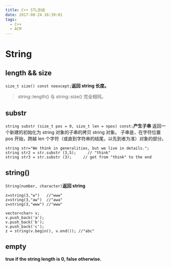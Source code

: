 ```yaml
---
title: C++ STL总结
date: 2017-08-24 16:39:01
tags:
  - C++
  - ACM
---
```


# String
## length && size
`size_t size() const noexcept;`**返回 string 长度。**
>string::length() 与 string::size() 完全相同。

## substr
`string substr (size_t pos = 0, size_t len = npos) const;`**产生子串**
返回一个新建的初始化为 string 对象的子串的拷贝 string 对象。 
子串是，在字符位置 pos 开始，跨越 len 个字符（或直到字符串的结尾，以先到者为准）对象的部分。
```
string str="We think in generalities, but we live in details.";
string str2 = str.substr (3,5);     // "think"
string str3 = str.substr (3);     // get from "think" to the end
```

## string()
`String(number, character)`**返回 string**
```
z=string(3,"w")   //"www"
z=string(3,"aw")  //"awa"
z=string(3,"www") //"www"

vector<char> v;
v.push_back('a');
v.push_back('b');
v.push_back('c');
z = string(v.begin(), v.end()); //"abc"
```

## empty
**true if the string length is 0, false otherwise.**